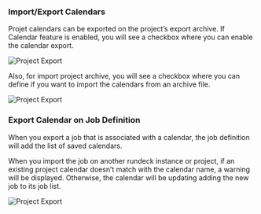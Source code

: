 
### Import/Export Calendars

Projet calendars can be exported on the project’s export archive. If Calendar feature is enabled, you will see a checkbox where you can enable the calendar export.

![Project Export](~@assets/img/calendars-project-export.png)

Also, for import project archive, you will see a checkbox where you can define if you want to import the calendars from an archive file.

![Project Export](~@assets/img/calendars-project-import.png)


### Export Calendar on Job Definition

When you export a job that is associated with a calendar, the job definition will add the list of saved calendars.

When you import the job on another rundeck instance or project, if an existing project calendar doesn’t match with the calendar name, a warning will be displayed. Otherwise, the calendar will be updating adding the new job to its job list.

![Project Export](~@assets/img/calendars-job-export.png)

